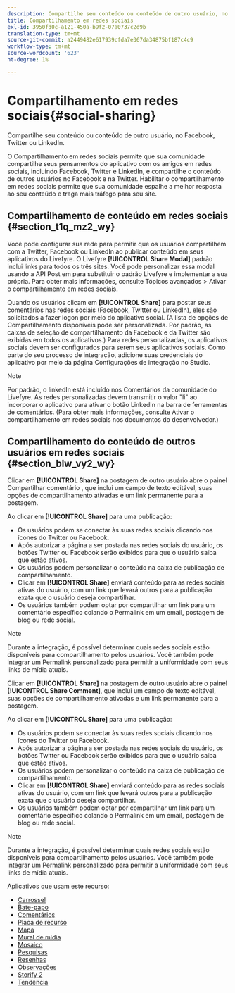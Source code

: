 ```yaml
---
description: Compartilhe seu conteúdo ou conteúdo de outro usuário, no Facebook, Twitter ou LinkedIn.
title: Compartilhamento em redes sociais
exl-id: 3950fd0c-a121-450a-b9f2-07a0737c2d9b
translation-type: tm+mt
source-git-commit: a2449482e617939cfda7e367da34875bf187c4c9
workflow-type: tm+mt
source-wordcount: '623'
ht-degree: 1%

---
```


# Compartilhamento em redes sociais{#social-sharing}

Compartilhe seu conteúdo ou conteúdo de outro usuário, no Facebook, Twitter ou LinkedIn.

O Compartilhamento em redes sociais permite que sua comunidade compartilhe seus pensamentos do aplicativo com os amigos em redes sociais, incluindo Facebook, Twitter e LinkedIn, e compartilhe o conteúdo de outros usuários no Facebook e na Twitter. Habilitar o compartilhamento em redes sociais permite que sua comunidade espalhe a melhor resposta ao seu conteúdo e traga mais tráfego para seu site.

## Compartilhamento de conteúdo em redes sociais {#section_t1q_mz2_wy}

Você pode configurar sua rede para permitir que os usuários compartilhem com a Twitter, Facebook ou LinkedIn ao publicar conteúdo em seus aplicativos do Livefyre. O Livefyre **[!UICONTROL Share Modal]** padrão inclui links para todos os três sites. Você pode personalizar essa modal usando a API Post em para substituir o padrão Livefyre e implementar a sua própria. Para obter mais informações, consulte Tópicos avançados > Ativar o compartilhamento em redes sociais.

Quando os usuários clicam em **[!UICONTROL Share]** para postar seus comentários nas redes sociais (Facebook, Twitter ou LinkedIn), eles são solicitados a fazer logon por meio do aplicativo social. (A lista de opções de Compartilhamento disponíveis pode ser personalizada. Por padrão, as caixas de seleção de compartilhamento da Facebook e da Twitter são exibidas em todos os aplicativos.) Para redes personalizadas, os aplicativos sociais devem ser configurados para serem seus aplicativos sociais. Como parte do seu processo de integração, adicione suas credenciais do aplicativo por meio da página Configurações de integração no Studio.

>[!NOTE]
>
>Por padrão, o linkedIn está incluído nos Comentários da comunidade do Livefyre. As redes personalizadas devem transmitir o valor &quot;li&quot; ao incorporar o aplicativo para ativar o botão LinkedIn na barra de ferramentas de comentários. (Para obter mais informações, consulte Ativar o compartilhamento em redes sociais nos documentos do desenvolvedor.)

## Compartilhamento do conteúdo de outros usuários em redes sociais {#section_blw_vy2_wy}

Clicar em **[!UICONTROL Share]** na postagem de outro usuário abre o painel Compartilhar comentário , que inclui um campo de texto editável, suas opções de compartilhamento ativadas e um link permanente para a postagem.

Ao clicar em **[!UICONTROL Share]** para uma publicação:

* Os usuários podem se conectar às suas redes sociais clicando nos ícones do Twitter ou Facebook.
* Após autorizar a página a ser postada nas redes sociais do usuário, os botões Twitter ou Facebook serão exibidos para que o usuário saiba que estão ativos.
* Os usuários podem personalizar o conteúdo na caixa de publicação de compartilhamento.
* Clicar em **[!UICONTROL Share]** enviará conteúdo para as redes sociais ativas do usuário, com um link que levará outros para a publicação exata que o usuário deseja compartilhar.
* Os usuários também podem optar por compartilhar um link para um comentário específico colando o Permalink em um email, postagem de blog ou rede social.

>[!NOTE]
>
>Durante a integração, é possível determinar quais redes sociais estão disponíveis para compartilhamento pelos usuários. Você também pode integrar um Permalink personalizado para permitir a uniformidade com seus links de mídia atuais.

Clicar em **[!UICONTROL Share]** na postagem de outro usuário abre o painel **[!UICONTROL Share Comment]**, que inclui um campo de texto editável, suas opções de compartilhamento ativadas e um link permanente para a postagem.

Ao clicar em **[!UICONTROL Share]** para uma publicação:

* Os usuários podem se conectar às suas redes sociais clicando nos ícones do Twitter ou Facebook.
* Após autorizar a página a ser postada nas redes sociais do usuário, os botões Twitter ou Facebook serão exibidos para que o usuário saiba que estão ativos.
* Os usuários podem personalizar o conteúdo na caixa de publicação de compartilhamento.
* Clicar em **[!UICONTROL Share]** enviará conteúdo para as redes sociais ativas do usuário, com um link que levará outros para a publicação exata que o usuário deseja compartilhar.
* Os usuários também podem optar por compartilhar um link para um comentário específico colando o Permalink em um email, postagem de blog ou rede social.

>[!NOTE]
>
>Durante a integração, é possível determinar quais redes sociais estão disponíveis para compartilhamento pelos usuários. Você também pode integrar um Permalink personalizado para permitir a uniformidade com seus links de mídia atuais.



Aplicativos que usam este recurso:

* [Carrossel](/help/using/c-about-apps/c-carousel-app/c-carousel-app.md#c_carousel_app)
* [Bate-papo](/help/using/c-about-apps/c-chat-app/c-chat-app.md#c_chat_app)
* [Comentários](/help/using/c-about-apps/c-comments/c-comments.md)
* [Placa de recurso](/help/using/c-about-apps/c-feature-card-app/c-feature-card-app.md#c_feature_card_app)
* [Mapa](/help/using/c-about-apps/c-map-app/c-map-app.md#c_map_app)
* [Mural de mídia](/help/using/c-about-apps/c-media-wall-app/c-media-wall-app.md#c_media_wall_app)
* [Mosaico](/help/using/c-about-apps/c-mosaic-app/c-mosaic-app.md#c_mosaic_app)
* [Pesquisas](/help/using/c-about-apps/c-polls-app/c-polls-app.md#c_polls_app)
* [Resenhas](/help/using/c-about-apps/c-reviews-app/c-reviews-app.md#c_reviews_app)
* [Observações](/help/using/c-about-apps/c-sidenotes-app/c-sidenotes-app.md#c_sidenotes_app)
* [Storify 2](/help/using/c-about-apps/c-storify2/c-storify2.md#c_storify2)
* [Tendência](/help/using/c-about-apps/c-trending-app/c-trending-app.md#c_trending_app)
